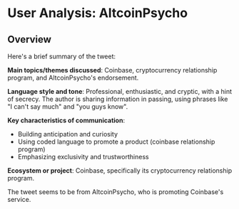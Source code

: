 # User Analysis: AltcoinPsycho

## Overview

Here's a brief summary of the tweet:

**Main topics/themes discussed**: Coinbase, cryptocurrency relationship program, and AltcoinPsycho's endorsement.

**Language style and tone**: Professional, enthusiastic, and cryptic, with a hint of secrecy. The author is sharing information in passing, using phrases like "I can't say much" and "you guys know".

**Key characteristics of communication**:

* Building anticipation and curiosity
* Using coded language to promote a product (coinbase relationship program)
* Emphasizing exclusivity and trustworthiness

**Ecosystem or project**: Coinbase, specifically its cryptocurrency relationship program.

The tweet seems to be from AltcoinPsycho, who is promoting Coinbase's service.